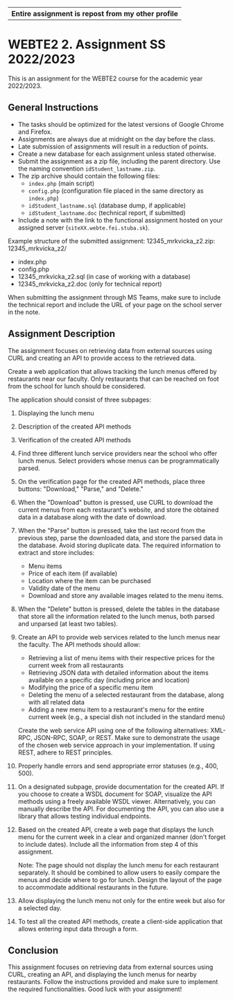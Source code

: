 

<table align="center">
  <tr>
    <th>Entire assignment is repost from my other profile</th>
  </tr>
</table>


# WEBTE2 2. Assignment SS 2022/2023

This is an assignment for the WEBTE2 course for the academic year 2022/2023.

## General Instructions
- The tasks should be optimized for the latest versions of Google Chrome and Firefox.
- Assignments are always due at midnight on the day before the class.
- Late submission of assignments will result in a reduction of points.
- Create a new database for each assignment unless stated otherwise.
- Submit the assignment as a zip file, including the parent directory. Use the naming convention `idStudent_lastname.zip`.
- The zip archive should contain the following files:
  - `index.php` (main script)
  - `config.php` (configuration file placed in the same directory as `index.php`)
  - `idStudent_lastname.sql` (database dump, if applicable)
  - `idStudent_lastname.doc` (technical report, if submitted)
- Include a note with the link to the functional assignment hosted on your assigned server (`siteXX.webte.fei.stuba.sk`).

Example structure of the submitted assignment: 12345_mrkvicka_z2.zip:
12345_mrkvicka_z2/
- index.php
- config.php
- 12345_mrkvicka_z2.sql (in case of working with a database)
- 12345_mrkvicka_z2.doc (only for technical report)

When submitting the assignment through MS Teams, make sure to include the technical report and include the URL of your page on the school server in the note.

## Assignment Description
The assignment focuses on retrieving data from external sources using CURL and creating an API to provide access to the retrieved data.

Create a web application that allows tracking the lunch menus offered by restaurants near our faculty. Only restaurants that can be reached on foot from the school for lunch should be considered.

The application should consist of three subpages:
1. Displaying the lunch menu
2. Description of the created API methods
3. Verification of the created API methods

1. Find three different lunch service providers near the school who offer lunch menus. Select providers whose menus can be programmatically parsed.

2. On the verification page for the created API methods, place three buttons: "Download," "Parse," and "Delete."

3. When the "Download" button is pressed, use CURL to download the current menus from each restaurant's website, and store the obtained data in a database along with the date of download.

4. When the "Parse" button is pressed, take the last record from the previous step, parse the downloaded data, and store the parsed data in the database. Avoid storing duplicate data. The required information to extract and store includes:
   - Menu items
   - Price of each item (if available)
   - Location where the item can be purchased
   - Validity date of the menu
   - Download and store any available images related to the menu items.

5. When the "Delete" button is pressed, delete the tables in the database that store all the information related to the lunch menus, both parsed and unparsed (at least two tables).

6. Create an API to provide web services related to the lunch menus near the faculty. The API methods should allow:
   - Retrieving a list of menu items with their respective prices for the current week from all restaurants
   - Retrieving JSON data with detailed information about the items available on a specific day (including price and location)
   - Modifying the price of a specific menu item
   - Deleting the menu of a selected restaurant from the database, along with all related data
   - Adding a new menu item to a restaurant's menu for the entire current week (e.g., a special dish not included in the standard menu)

   Create the web service API using one of the following alternatives: XML-RPC, JSON-RPC, SOAP, or REST. Make sure to demonstrate the usage of the chosen web service approach in your implementation. If using REST, adhere to REST principles.

7. Properly handle errors and send appropriate error statuses (e.g., 400, 500).

8. On a designated subpage, provide documentation for the created API. If you choose to create a WSDL document for SOAP, visualize the API methods using a freely available WSDL viewer. Alternatively, you can manually describe the API. For documenting the API, you can also use a library that allows testing individual endpoints.

9. Based on the created API, create a web page that displays the lunch menu for the current week in a clear and organized manner (don't forget to include dates). Include all the information from step 4 of this assignment.

   Note: The page should not display the lunch menu for each restaurant separately. It should be combined to allow users to easily compare the menus and decide where to go for lunch. Design the layout of the page to accommodate additional restaurants in the future.

10. Allow displaying the lunch menu not only for the entire week but also for a selected day.

11. To test all the created API methods, create a client-side application that allows entering input data through a form.

## Conclusion
This assignment focuses on retrieving data from external sources using CURL, creating an API, and displaying the lunch menus for nearby restaurants. Follow the instructions provided and make sure to implement the required functionalities. Good luck with your assignment!

